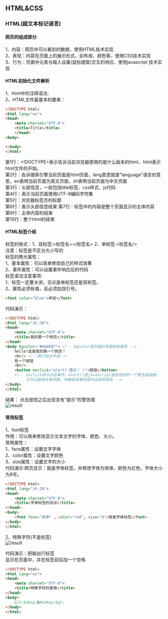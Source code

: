 ## HTML&CSS
### HTML(超文本标记语言)
#### 网页的组成部分
1、内容：网页中可以看到的数据，使用HTML技术实现    
2、表现：内容在页面上的展示形式，如布局、颜色等，使用CSS技术实现  
3、行为：页面中元素与输入设备(鼠标键盘)交互的响应，使用javascript 技术实现  
#### HTML初始化文件解析
1、html中的注释语法:<!--注释内容-->  
2、HTML文件最基本的要素：  
```html
<!DOCTYPE html> 
<html lang="en">
<head>
    <meta charset="UTF-8">
    <title>Title</title>
    </head>
<body>

</body>
</html>
```
第1行：<!DOCTYPE>表示告诉当前浏览器使用的是什么版本的html，html表示html文件的开始。  
第2行：告诉搜索引擎当前页面是html页面，lang意思就是“language”语言的意思，en表明当前页面为英文页面，zh表明当前页面为中文页面  
第3行：头部信息，一般包括title标签、css样式、js代码  
第4行：表示当前页面使用UTF-8编码字符集  
第5行：浏览器标签页的标题  
第6行：表示头部信息结束
第7行：标签中的内容是整个页面显示的主体内容  
第9行：主体内容的结束  
第10行：整个html的结束  
#### HTML标签介绍
标签的格式：1、双标签:<标签名></标签名>  2、单标签:<标签名/>    
注意：标签是不区分大小写的  
标签的两大属性：  
1、基本属性：可以简单修改自己的样式效果  
2、事件属性：可以设置事件响应后的代码  
标签语法注意事项:  
1、标签一定要关闭，无论是单标签还是双标签。    
2、属性必须有值，且必须加双引号。
```html
<font color="blue">早安</font>
```  
代码演示：  
```html
<!DOCTYPE html>
<html lang="zh_CN">
<head>
    <meta charset="UTF-8">
    <title>我的第一个网页</title>
</head>
<body bgcolor="#deb887"> <!-- bgcolor是页面的背景颜色属性 -->
    hello!这是我的第一个网页！
    <hr/> <!--换行加水平线-->
    有一个按钮
    <br/>
    <button onclick="alert('提示！')">按钮</button>
    <!-- onclick表示点击事件，alert()是javaScript语言提供的一个警告框函数，
         它可以接收任意参数，参数就是警告框内出现的信息 -->
</body>
</html>
```
结果： 点击按钮之后出现含有“提示”的警告框  
![result](https://static01.imgkr.com/temp/d1bdb22f79d54084a37c438c17d41673.png)  

#### 常用标签
1、font标签  
作用：可以用来修改显示文本文字的字体、颜色、大小。  
常用属性：  
1、face属性：设置文字字体  
2、color属性：设置文字颜色  
3、size属性：设置文字的大小  
代码演示:网页显示：我是字体标签，并修改字体为宋体，颜色为红色，字体大小为8号。  
```html
<!DOCTYPE html>
<html lang="zh_CN">
<head>
    <meta charset="UTF-8">
    <title>字体标签的测试</title>
</head>
<body>
    <font face="宋体" , color="red", size="8">我是字体标签</font>
</body>
</html>
```
2、特殊字符(不是标签)  
![result](https://static01.imgkr.com/temp/7120ff5449f84094aae065b43a2cc139.png)   

代码演示：把输出行标签<br>显示在页面中，并在标签前后加一个空格  
```html
<!DOCTYPE html>				    
<html lang="en">
<head>
    <meta charset="UTF-8">
    <title>特殊字符的使用</title>
</head>
<body>							
    &lt;&nbsp;br&nbsp;&gt;
</body>
</html>
```
